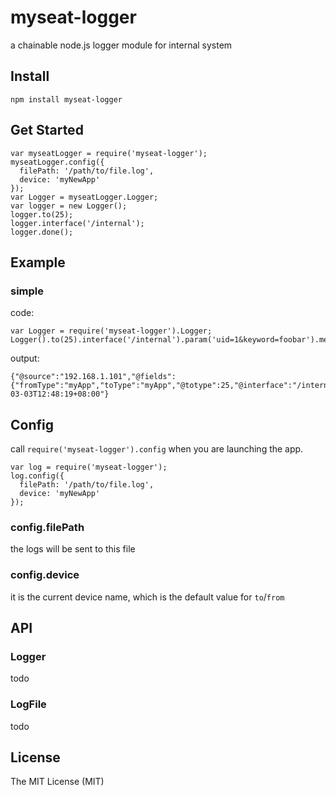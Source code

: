 myseat-logger
======
a chainable node.js logger module for internal system

## Install
````
npm install myseat-logger
````

## Get Started
````
var myseatLogger = require('myseat-logger');
myseatLogger.config({
  filePath: '/path/to/file.log',
  device: 'myNewApp'
});
var Logger = myseatLogger.Logger;
var logger = new Logger();
logger.to(25);
logger.interface('/internal');
logger.done();
````

## Example
### simple
code:
````
var Logger = require('myseat-logger').Logger;
Logger().to(25).interface('/internal').param('uid=1&keyword=foobar').message('well').done();
````
output:
````
{"@source":"192.168.1.101","@fields":{"fromType":"myApp","toType":"myApp","@totype":25,"@interface":"/internal","@param":"uid=1&keyword=foobar"},"@message":"well","@timestamp":"2014-03-03T12:48:19+08:00"}
````

## Config
call ``require('myseat-logger').config`` when you are launching the app.
````
var log = require('myseat-logger');
log.config({
  filePath: '/path/to/file.log',
  device: 'myNewApp'
});
````
### config.filePath
the logs will be sent to this file

### config.device
it is the current device name, which is the default value for ``to``/``from``

## API
### Logger
todo
### LogFile
todo

## License
The MIT License (MIT)
